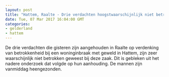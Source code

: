 ```yaml
---
layout: post
title: "Hattem, Raalte - Drie verdachten hoogstwaarschijnlijk niet betrokken bij inbraak met geweld"
date: Tue, 07 Mar 2017 16:04:00 GMT
categories: 
- gelderland 
- hattem 
---
```


De drie verdachten die gisteren zijn aangehouden in Raalte op verdenking van betrokkenheid bij een woninginbraak met geweld in Hattem, zijn zeer waarschijnlijk niet betrokken geweest bij deze zaak. Dit is gebleken uit het nadere onderzoek dat volgde op hun aanhouding. De mannen zijn vanmiddag heengezonden.
